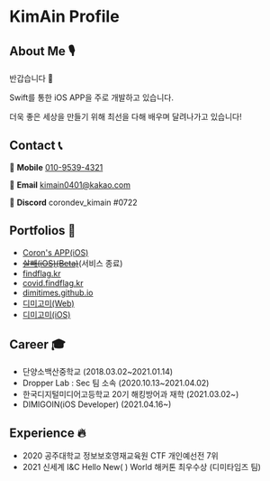 # KimAin Profile

## About Me 🎙

반갑습니다 👋

Swift를 통한 iOS APP을 주로 개발하고 있습니다.

더욱 좋은 세상을 만들기 위해 최선을 다해 배우며 달려나가고 있습니다!

## Contact 📞

📱 **Mobile** [010-9539-4321](tel:010-9539-4321)

📧 **Email** [kimain0401@kakao.com](mailto:kimain0401@kakao.com)

🔨 **Discord** corondev_kimain #0722

## Portfolios 🧭
- [Coron's APP(iOS)](https://apps.apple.com/kr/app/corons-app/id1551447763)
- [<s>살빼(iOS)(Beta)</s>](https://testflight.apple.com/join/7yyfqT5W)(서비스 종료)
- [findflag.kr](https://findflag.kr)
- [covid.findflag.kr](https://covid.findflag.kr)
- [dimitimes.github.io](https://dimitimes.github.io)
- [디미고미(Web)](https://dimigo.me)
- [디미고미(iOS)](https://apps.apple.com/kr/app/디미고미/id1598250065)


## Career 🎓

- 단양소백산중학교 (2018.03.02~2021.01.14)
- Dropper Lab : Sec 팀 소속 (2020.10.13~2021.04.02)
- 한국디지털미디어고등학교 20기 해킹방어과 재학 (2021.03.02~)
- DIMIGOIN(iOS Developer) (2021.04.16~)

## Experience 🔥

- 2020 공주대학교 정보보호영재교육원 CTF 개인예선전 7위
- 2021 신세계 I&C Hello New( ) World 해커톤 최우수상 (디미타임즈 팀)
